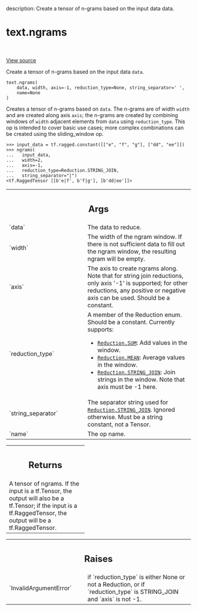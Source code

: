 description: Create a tensor of n-grams based on the input data data.

<div itemscope itemtype="http://developers.google.com/ReferenceObject">
<meta itemprop="name" content="text.ngrams" />
<meta itemprop="path" content="Stable" />
</div>

# text.ngrams

<!-- Insert buttons and diff -->

<table class="tfo-notebook-buttons tfo-api nocontent" align="left">

</table>

<a target="_blank" href="https://github.com/tensorflow/text/tree/master/tensorflow_text/python/ops/ngrams_op.py">View
source</a>

Create a tensor of n-grams based on the input data `data`.

<pre class="devsite-click-to-copy prettyprint lang-py tfo-signature-link">
<code>text.ngrams(
    data, width, axis=-1, reduction_type=None, string_separator=&#x27; &#x27;,
    name=None
)
</code></pre>

<!-- Placeholder for "Used in" -->

Creates a tensor of n-grams based on `data`. The n-grams are of width `width`
and are created along axis `axis`; the n-grams are created by combining
windows of `width` adjacent elements from `data` using `reduction_type`. This
op is intended to cover basic use cases; more complex combinations can be
created using the sliding_window op.

```
>>> input_data = tf.ragged.constant([["e", "f", "g"], ["dd", "ee"]])
>>> ngrams(
...   input_data,
...   width=2,
...   axis=-1,
...   reduction_type=Reduction.STRING_JOIN,
...   string_separator="|")
<tf.RaggedTensor [[b'e|f', b'f|g'], [b'dd|ee']]>
```

<!-- Tabular view -->
 <table class="responsive fixed orange">
<colgroup><col width="214px"><col></colgroup>
<tr><th colspan="2"><h2 class="add-link">Args</h2></th></tr>

<tr> <td> `data` </td> <td> The data to reduce. </td> </tr><tr> <td> `width`
</td> <td> The width of the ngram window. If there is not sufficient data to
fill out the ngram window, the resulting ngram will be empty. </td> </tr><tr>
<td> `axis` </td> <td> The axis to create ngrams along. Note that for string
join reductions, only axis '-1' is supported; for other reductions, any positive
or negative axis can be used. Should be a constant. </td> </tr><tr> <td>
`reduction_type` </td> <td> A member of the Reduction enum. Should be a
constant. Currently supports:

*   <a href="../text/Reduction.md#SUM"><code>Reduction.SUM</code></a>: Add
    values in the window.
*   <a href="../text/Reduction.md#MEAN"><code>Reduction.MEAN</code></a>: Average
    values in the window.
*   <a href="../text/Reduction.md#STRING_JOIN"><code>Reduction.STRING_JOIN</code></a>: Join strings in the window.
    Note that axis must be -1 here.
    </td>
    </tr><tr>
    <td>
    `string_separator`
    </td>
    <td>
    The separator string used for <a href="../text/Reduction.md#STRING_JOIN"><code>Reduction.STRING_JOIN</code></a>.
    Ignored otherwise. Must be a string constant, not a Tensor.
    </td>
    </tr><tr>
    <td>
    `name`
    </td>
    <td>
    The op name.
    </td>
    </tr>
    </table>

<!-- Tabular view -->
 <table class="responsive fixed orange">
<colgroup><col width="214px"><col></colgroup>
<tr><th colspan="2"><h2 class="add-link">Returns</h2></th></tr>
<tr class="alt">
<td colspan="2">
A tensor of ngrams. If the input is a tf.Tensor, the output will also
be a tf.Tensor; if the input is a tf.RaggedTensor, the output will be
a tf.RaggedTensor.
</td>
</tr>

</table>

<!-- Tabular view -->
 <table class="responsive fixed orange">
<colgroup><col width="214px"><col></colgroup>
<tr><th colspan="2"><h2 class="add-link">Raises</h2></th></tr>

<tr>
<td>
`InvalidArgumentError`
</td>
<td>
if `reduction_type` is either None or not a Reduction,
or if `reduction_type` is STRING_JOIN and `axis` is not -1.
</td>
</tr>
</table>
